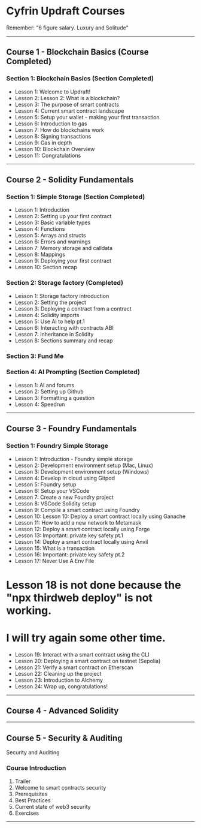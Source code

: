 # Cyfrin Updraft Courses

Remember: "6 figure salary. Luxury and Solitude"

---

## Course 1 - Blockchain Basics (Course Completed)

### Section 1: Blockchain Basics (Section Completed)
- Lesson 1: Welcome to Updraft!
- Lesson 2: Lesson 2: What is a blockchain?
- Lesson 3: The purpose of smart contracts
- Lesson 4: Current smart contract landscape
- Lesson 5: Setup your wallet - making your first transaction
- Lesson 6: Introduction to gas
- Lesson 7: How do blockchains work
- Lesson 8: Signing transactions
- Lesson 9: Gas in depth
- Lesson 10: Blockchain Overview
- Lesson 11: Congratulations

---

## Course 2 - Solidity Fundamentals 

### Section 1: Simple Storage (Section Completed)
- Lesson 1: Introduction
- Lesson 2: Setting up your first contract
- Lesson 3: Basic variable types
- Lesson 4: Functions
- Lesson 5: Arrays and structs
- Lesson 6: Errors and warnings
- Lesson 7: Memory storage and calldata
- Lesson 8: Mappings
- Lesson 9: Deploying your first contract
- Lesson 10: Section recap

### Section 2: Storage factory (Completed)
- Lesson 1: Storage factory introduction
- Lesson 2: Setting the project
- Lesson 3: Deploying a contract from a contract 
- Lesson 4: Solidity imports
- Lesson 5: Use AI to help pt.1
- Lesson 6: Interacting with contracts ABI
- Lesson 7: Inheritance in Solidity
- Lesson 8: Sections summary and recap

### Section 3: Fund Me 

### Section 4: AI Prompting (Section Completed)
- Lesson 1: AI and forums
- Lesson 2: Setting up Github
- Lesson 3: Formatting a question
- Lesson 4: Speedrun

---

## Course 3 - Foundry Fundamentals

### Section 1: Foundry Simple Storage

- Lesson 1: Introduction - Foundry simple storage
- Lesson 2: Development environment setup (Mac, Linux)
- Lesson 3: Development environment setup (Windows) 
- Lesson 4: Develop in cloud using Gitpod
- Lesson 5: Foundry setup
- Lesson 6: Setup your VSCode 
- Lesson 7: Create a new Foundry project 
- Lesson 8: VSCode Solidity setup
- Lesson 9: Compile a smart contract using Foundry
- Lesson 10: Lesson 10: Deploy a smart contract locally using Ganache
- Lesson 11: How to add a new network to Metamask
- Lesson 12: Deploy a smart contract locally using Forge
- Lesson 13: Important: private key safety pt.1
- Lesson 14: Deploy a smart contract locally using Anvil
- Lesson 15: What is a transaction
- Lesson 16: Important: private key safety pt.2
- Lesson 17: Never Use A Env File

# Lesson 18 is not done because the "npx thirdweb deploy" is not working.
# I will try again some other time.

- Lesson 19: Interact with a smart contract using the CLI
- Lesson 20: Deploying a smart contract on testnet (Sepolia)
- Lesson 21: Verify a smart contract on Etherscan
- Lesson 22: Cleaning up the project
- Lesson 23: Introduction to Alchemy
- Lesson 24: Wrap up, congratulations!

---

## Course 4 - Advanced Solidity


---

## Course 5 - Security & Auditing

Security and Auditing

### Course Introduction
1. Trailer
2. Welcome to smart contracts security
3. Prerequisites
4. Best Practices
5. Current state of web3 security
6. Exercises

---
